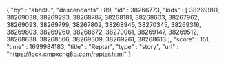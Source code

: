 {
  "by" : "abhi9u",
  "descendants" : 89,
  "id" : 38266773,
  "kids" : [ 38269981, 38269038, 38269293, 38268787, 38268181, 38268603, 38267962, 38269093, 38269799, 38267802, 38268945, 38270345, 38269316, 38269803, 38269260, 38268672, 38270061, 38269147, 38269512, 38268638, 38268566, 38269309, 38269261, 38268613 ],
  "score" : 151,
  "time" : 1699984183,
  "title" : "Reptar",
  "type" : "story",
  "url" : "https://lock.cmpxchg8b.com/reptar.html"
}
